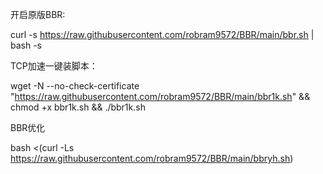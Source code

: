 开启原版BBR:

curl -s https://raw.githubusercontent.com/robram9572/BBR/main/bbr.sh | bash -s


TCP加速一键装脚本：

wget -N --no-check-certificate "https://raw.githubusercontent.com/robram9572/BBR/main/bbr1k.sh" && chmod +x bbr1k.sh && ./bbr1k.sh


BBR优化

bash <(curl -Ls https://raw.githubusercontent.com/robram9572/BBR/main/bbryh.sh)
